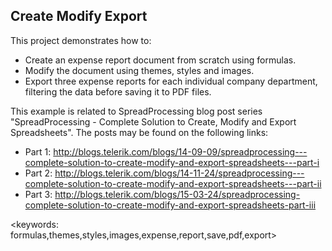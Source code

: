 ## Create Modify Export ##
This project demonstrates how to:
- Create an expense report document from scratch using formulas.
- Modify the document using themes, styles and images.
- Export three expense reports for each individual company department, filtering the data before saving it to PDF files.

This example is related to SpreadProcessing blog post series "SpreadProcessing - Complete Solution to Create, Modify and Export Spreadsheets". The posts may be found on the following links:
- Part 1: http://blogs.telerik.com/blogs/14-09-09/spreadprocessing---complete-solution-to-create-modify-and-export-spreadsheets---part-i
- Part 2: http://blogs.telerik.com/blogs/14-11-24/spreadprocessing---complete-solution-to-create-modify-and-export-spreadsheets---part-ii
- Part 3: http://blogs.telerik.com/blogs/15-03-24/spreadprocessing-complete-solution-to-create-modify-and-export-spreadsheets-part-iii

<keywords: formulas,themes,styles,images,expense,report,save,pdf,export>